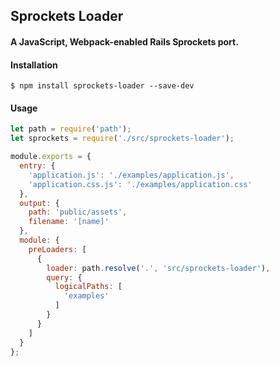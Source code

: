 ## Sprockets Loader
#### A JavaScript, Webpack-enabled Rails Sprockets port.

#### Installation
`$ npm install sprockets-loader --save-dev`

#### Usage
```javascript
let path = require('path');
let sprockets = require('./src/sprockets-loader');

module.exports = {
  entry: {
    'application.js': './examples/application.js',
    'application.css.js': './examples/application.css'
  },
  output: {
    path: 'public/assets',
    filename: '[name]'
  },
  module: {
    preLoaders: [
      {
        loader: path.resolve('.', 'src/sprockets-loader'),
        query: {
          logicalPaths: [
            'examples'
          ]
        }
      }
    ]
  }
};
```
